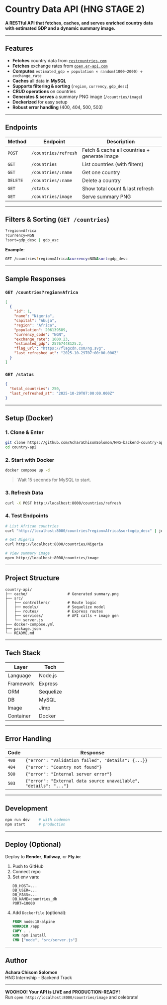 # Country Data API (HNG STAGE 2)
**A RESTful API that fetches, caches, and serves enriched country data with estimated GDP and a dynamic summary image.**

---

## Features

- **Fetches** country data from [`restcountries.com`](https://restcountries.com)
- **Fetches** exchange rates from [`open.er-api.com`](https://open.er-api.com)
- **Computes** `estimated_gdp = population × random(1000–2000) ÷ exchange_rate`
- **Caches** all data in **MySQL**
- **Supports filtering & sorting** (`region`, `currency`, `gdp_desc`)
- **CRUD operations** on countries
- **Generates & serves** a summary PNG image (`/countries/image`)
- **Dockerized** for easy setup
- **Robust error handling** (400, 404, 500, 503)

---

## Endpoints

| Method | Endpoint | Description |
|-------|----------|-----------|
| `POST` | `/countries/refresh` | Fetch & cache all countries + generate image |
| `GET` | `/countries` | List countries (with filters) |
| `GET` | `/countries/:name` | Get one country |
| `DELETE` | `/countries/:name` | Delete a country |
| `GET` | `/status` | Show total count & last refresh |
| `GET` | `/countries/image` | Serve summary PNG |

---

## Filters & Sorting (`GET /countries`)

```bash
?region=Africa
?currency=NGN
?sort=gdp_desc | gdp_asc
```

**Example**:
```bash
GET /countries?region=Africa&currency=NGN&sort=gdp_desc
```

---

## Sample Responses

### `GET /countries?region=Africa`

```json
[
  {
    "id": 1,
    "name": "Nigeria",
    "capital": "Abuja",
    "region": "Africa",
    "population": 206139589,
    "currency_code": "NGN",
    "exchange_rate": 1600.23,
    "estimated_gdp": 25767448125.2,
    "flag_url": "https://flagcdn.com/ng.svg",
    "last_refreshed_at": "2025-10-29T07:00:00.000Z"
  }
]
```

### `GET /status`

```json
{
  "total_countries": 250,
  "last_refreshed_at": "2025-10-29T07:00:00.000Z"
}
```

---

## Setup (Docker)

### 1. Clone & Enter
```bash
git clone https://github.com/AcharaChisomSolomon/HNG-backend-country-api.git
cd country-api
```

### 2. Start with Docker
```bash
docker compose up -d
```

> Wait 15 seconds for MySQL to start.

### 3. Refresh Data
```bash
curl -X POST http://localhost:8000/countries/refresh
```

### 4. Test Endpoints
```bash
# List African countries
curl "http://localhost:8000/countries?region=Africa&sort=gdp_desc" | jq

# Get Nigeria
curl http://localhost:8000/countries/Nigeria

# View summary image
open http://localhost:8000/countries/image
```

---

## Project Structure

```
country-api/
├── cache/                  # Generated summary.png
├── src/
│   ├── controllers/        # Route logic
│   ├── models/             # Sequelize model
│   ├── routes/             # Express routes
│   ├── services/           # API calls + image gen
│   └── server.js
├── docker-compose.yml
├── package.json
└── README.md
```

---

## Tech Stack

| Layer | Tech |
|------|------|
| Language | Node.js |
| Framework | Express |
| ORM | Sequelize |
| DB | MySQL |
| Image | Jimp |
| Container | Docker |

---

## Error Handling

| Code | Response |
|------|---------|
| `400` | `{"error": "Validation failed", "details": {...}}` |
| `404` | `{"error": "Country not found"}` |
| `500` | `{"error": "Internal server error"}` |
| `503` | `{"error": "External data source unavailable", "details": "..."}` |

---

## Development

```bash
npm run dev    # with nodemon
npm start      # production
```

---

## Deploy (Optional)

Deploy to **Render**, **Railway**, or **Fly.io**:

1. Push to GitHub
2. Connect repo
3. Set env vars:
   ```env
   DB_HOST=...
   DB_USER=...
   DB_PASS=...
   DB_NAME=countries_db
   PORT=10000
   ```
4. Add `Dockerfile` (optional):
   ```Dockerfile
   FROM node:18-alpine
   WORKDIR /app
   COPY . .
   RUN npm install
   CMD ["node", "src/server.js"]
   ```

---

## Author

**Achara Chisom Solomon**  
HNG Internship – Backend Track

---

**WOOHOO! Your API is LIVE and PRODUCTION-READY!**  
Run `open http://localhost:8000/countries/image` and celebrate!